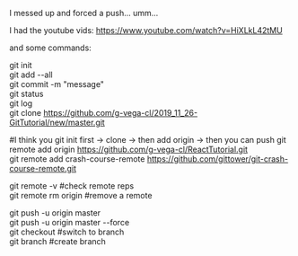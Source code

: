 I messed up and forced a push...
umm... 

I had the youtube vids:
https://www.youtube.com/watch?v=HiXLkL42tMU

and some commands:

git init <br>
git add --all <br>
git commit -m "message" <br>
git status <br>
git log <br>
git clone https://github.com/g-vega-cl/2019_11_26-GitTutorial/new/master.git  <br>

#I think you git init first -> clone -> then add origin -> then you can push
git remote add origin https://github.com/g-vega-cl/ReactTutorial.git <br>
git remote add crash-course-remote 
    https://github.com/gittower/git-crash-course-remote.git <br>

git remote -v #check remote reps <br>
git remote rm origin #remove a remote <br>


git push -u origin master <br>
git push -u origin master --force <br>
git checkout <branch name> #switch to branch <br>
git branch <branch name> #create branch <br>
